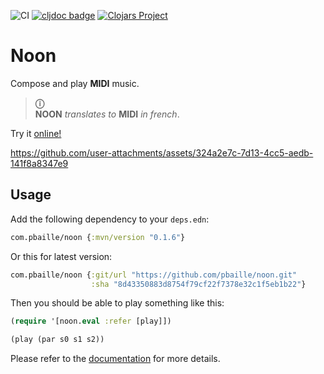![CI](https://img.shields.io/github/actions/workflow/status/pbaille/noon/test.yml?style=flat-square&branch=main)
[![cljdoc badge](https://cljdoc.org/badge/org.clojars.pbaille/noon)](https://cljdoc.org/d/org.clojars.pbaille/noon)
[![Clojars Project](https://img.shields.io/clojars/v/com.pbaille/noon.svg?include_prereleases)](https://clojars.org/com.pbaille/noon)

# Noon


Compose and play **MIDI** music.

> **ⓘ**  
> **NOON** *translates to* **MIDI** *in french*.

Try it [online!](https://pbaille.github.io/noon/)

https://github.com/user-attachments/assets/324a2e7c-7d13-4cc5-aedb-141f8a8347e9

## Usage 

Add the following dependency to your `deps.edn`:

``` clojure
com.pbaille/noon {:mvn/version "0.1.6"}
```

Or this for latest version:

``` clojure
com.pbaille/noon {:git/url "https://github.com/pbaille/noon.git"
                  :sha "8d43350883d8754f79cf22f7378e32c1f5eb1b22"}
```

Then you should be able to play something like this:

``` clojure
(require '[noon.eval :refer [play]])

(play (par s0 s1 s2))
```

Please refer to the [documentation](https://pbaille.github.io/noon/) for more details.
